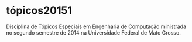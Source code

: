 # tópicos20151
Disciplina de Tópicos Especiais em Engenharia de Computação ministrada no segundo semestre de 2014 na Universidade Federal de Mato Grosso.
